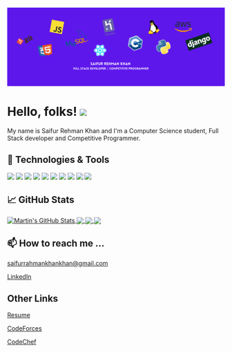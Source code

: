 [![Header](https://github.com/Saifu0/Saifu0/blob/main/Saifur%20Rehman%20Khan%20Full%20Stack%20Developer%20Competitive%20Programmer.png "Header")](https://github.com/Saifu0/)

# Hello, folks! <img src="https://raw.githubusercontent.com/MartinHeinz/MartinHeinz/master/wave.gif" width="30px">

My name is Saifur Rehman Khan and I'm a Computer Science student, Full Stack developer and Competitive Programmer. 

## 🔧 Technologies & Tools
![](https://img.shields.io/badge/OS-Linux-informational?style=flat&logo=linux&logoColor=white&color=2bbc8a)
![](https://img.shields.io/badge/Code-Python-informational?style=flat&logo=python&logoColor=white&color=2bbc8a)
![](https://img.shields.io/badge/Code-JavaScript-informational?style=flat&logo=javascript&logoColor=white&color=2bbc8a)
![](https://img.shields.io/badge/Code-C++-informational?style=flat&logo=c++&logoColor=white&color=2bbc8a)
![](https://img.shields.io/badge/Code-React-informational?style=flat&logo=javascript&logoColor=white&color=2bbc8a)
![](https://img.shields.io/badge/Code-Django-informational?style=flat&logo=python&logoColor=white&color=2bbc8a)
![](https://img.shields.io/badge/Shell-Bash-informational?style=flat&logo=gnu-bash&logoColor=white&color=2bbc8a)
![](https://img.shields.io/badge/Tools-MySQL-informational?style=flat&logo=mysql&logoColor=white&color=2bbc8a)
![](https://img.shields.io/badge/Clouds-Heroku-informational?style=flat&logo=heroku&logoColor=white&color=2bbc8a)
![](https://img.shields.io/badge/Clouds-AWS-informational?style=flat&logo=aws&logoColor=white&color=2bbc8a)

## &#x1f4c8; GitHub Stats

<a href="https://github.com/Saifu0/Saifu0">
  <img align="center" src="https://github-readme-stats.vercel.app/api?username=Saifu0&show_icons=true&line_height=27&count_private=true&title_color=ffffff&text_color=c9cacc&icon_color=2bbc8a&bg_color=1d1f21" alt="Martin's GitHub Stats" />
</a>

<a href="https://github.com/Saifu0/ml-visualizer">
  <img align="center" src="https://github-readme-stats.vercel.app/api/pin/?username=Saifu0&repo=ml-visualizer&title_color=ffffff&text_color=c9cacc&icon_color=2bbc8a&bg_color=1d1f21" />
</a>


<a href="https://github.com/Saifu0/trackify-backend">
  <img align="center" src="https://github-readme-stats.vercel.app/api/pin/?username=nihal-ahmad&repo=trackify-backend&title_color=ffffff&text_color=c9cacc&icon_color=2bbc8a&bg_color=1d1f21" />
  
 <a href="https://github.com/Saifu0/dockerized-asynchronous-webserver">
  <img align="center" src="https://github-readme-stats.vercel.app/api/pin/?username=Saifu0&repo=dockerized-asynchronous-webserver&title_color=ffffff&text_color=c9cacc&icon_color=2bbc8a&bg_color=1d1f21" />
  

</a>   

## 📫 How to reach me ...
[saifurrahmankhankhan@gmail.com](saifurrahmankhankhan@gmail.com)

[LinkedIn](https://www.linkedin.com/in/saifur-rehman-khan-5770a9172/)

## Other Links
[Resume](https://drive.google.com/file/d/1RciXgfhS3qv0lDQMrEpA8cR1_VVuJdS9/view?usp=sharing)

[CodeForces](https://codeforces.com/profile/.Pain.)

[CodeChef](https://www.codechef.com/users/saifu0)

<!--
**Saifu0/Saifu0** is a ✨ _special_ ✨ repository because its `README.md` (this file) appears on your GitHub profile.

Here are some ideas to get you started:

- 🔭 I’m currently working on ...
- 🌱 I’m currently learning ...
- 👯 I’m looking to collaborate on ...
- 🤔 I’m looking for help with ...
- 💬 Ask me about ...
- 📫 How to reach me: ...
- 😄 Pronouns: ...
- ⚡ Fun fact: ...
-->
